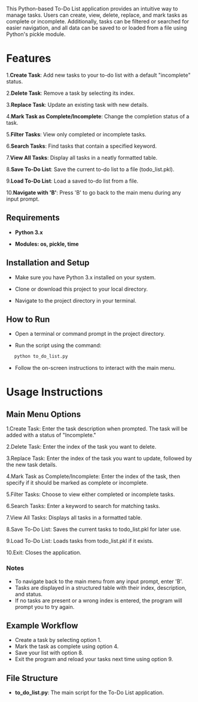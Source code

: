 This Python-based To-Do List application provides an intuitive way to manage tasks. Users can create, view, delete, replace, and mark tasks as complete or incomplete. Additionally, tasks can be filtered or searched for easier navigation, and all data can be saved to or loaded from a file using Python's pickle module.

# Features
1.**Create Task**: Add new tasks to your to-do list with a default "incomplete" status.

2.**Delete Task**: Remove a task by selecting its index.

3.**Replace Task**: Update an existing task with new details.

4.**Mark Task as Complete/Incomplete**: Change the completion status of a task.

5.**Filter Tasks**: View only completed or incomplete tasks.

6.**Search Tasks**: Find tasks that contain a specified keyword.

7.**View All Tasks**: Display all tasks in a neatly formatted table.

8.**Save To-Do List**: Save the current to-do list to a file (todo_list.pkl).

9.**Load To-Do List**: Load a saved to-do list from a file.

10.**Navigate with 'B'**: Press 'B' to go back to the main menu during any input prompt.

## Requirements
- **Python 3.x**

- **Modules: os, pickle, time**

## Installation and Setup
- Make sure you have Python 3.x installed on your system.

- Clone or download this project to your local directory.

- Navigate to the project directory in your terminal.

## How to Run
- Open a terminal or command prompt in the project directory.

- Run the script using the command:

```bash
   python to_do_list.py
   ```
- Follow the on-screen instructions to interact with the main menu.

# Usage Instructions

## Main Menu Options

1.Create Task: Enter the task description when prompted. The task will be added with a status of "Incomplete."

2.Delete Task: Enter the index of the task you want to delete.

3.Replace Task: Enter the index of the task you want to update, followed by the new task details.

4.Mark Task as Complete/Incomplete: Enter the index of the task, then specify if it should be marked as complete or incomplete.

5.Filter Tasks: Choose to view either completed or incomplete tasks.

6.Search Tasks: Enter a keyword to search for matching tasks.

7.View All Tasks: Displays all tasks in a formatted table.

8.Save To-Do List: Saves the current tasks to todo_list.pkl for later use.

9.Load To-Do List: Loads tasks from todo_list.pkl if it exists.

10.Exit: Closes the application.


### Notes
- To navigate back to the main menu from any input prompt, enter 'B'.
- Tasks are displayed in a structured table with their index, description, and status.
- If no tasks are present or a wrong index is entered, the program will prompt you to try again.

## Example Workflow

- Create a task by selecting option 1.
- Mark the task as complete using option 4.
- Save your list with option 8.
- Exit the program and reload your tasks next time using option 9.
## File Structure

- **to_do_list.py**: The main script for the To-Do List application.

